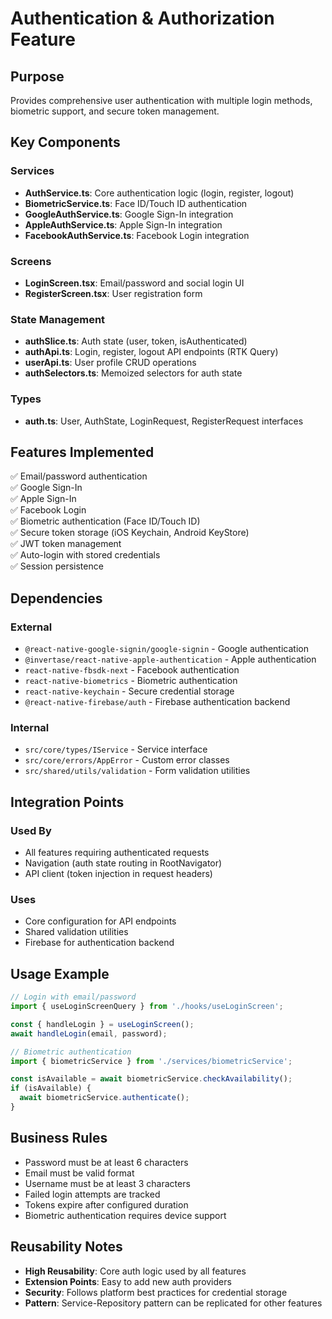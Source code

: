# Authentication & Authorization Feature

## Purpose
Provides comprehensive user authentication with multiple login methods, biometric support, and secure token management.

## Key Components

### Services
- **AuthService.ts**: Core authentication logic (login, register, logout)
- **BiometricService.ts**: Face ID/Touch ID authentication
- **GoogleAuthService.ts**: Google Sign-In integration
- **AppleAuthService.ts**: Apple Sign-In integration
- **FacebookAuthService.ts**: Facebook Login integration

### Screens
- **LoginScreen.tsx**: Email/password and social login UI
- **RegisterScreen.tsx**: User registration form

### State Management
- **authSlice.ts**: Auth state (user, token, isAuthenticated)
- **authApi.ts**: Login, register, logout API endpoints (RTK Query)
- **userApi.ts**: User profile CRUD operations
- **authSelectors.ts**: Memoized selectors for auth state

### Types
- **auth.ts**: User, AuthState, LoginRequest, RegisterRequest interfaces

## Features Implemented

✅ Email/password authentication  
✅ Google Sign-In  
✅ Apple Sign-In  
✅ Facebook Login  
✅ Biometric authentication (Face ID/Touch ID)  
✅ Secure token storage (iOS Keychain, Android KeyStore)  
✅ JWT token management  
✅ Auto-login with stored credentials  
✅ Session persistence

## Dependencies

### External
- `@react-native-google-signin/google-signin` - Google authentication
- `@invertase/react-native-apple-authentication` - Apple authentication
- `react-native-fbsdk-next` - Facebook authentication
- `react-native-biometrics` - Biometric authentication
- `react-native-keychain` - Secure credential storage
- `@react-native-firebase/auth` - Firebase authentication backend

### Internal
- `src/core/types/IService` - Service interface
- `src/core/errors/AppError` - Custom error classes
- `src/shared/utils/validation` - Form validation utilities

## Integration Points

### Used By
- All features requiring authenticated requests
- Navigation (auth state routing in RootNavigator)
- API client (token injection in request headers)

### Uses
- Core configuration for API endpoints
- Shared validation utilities
- Firebase for authentication backend

## Usage Example

```typescript
// Login with email/password
import { useLoginScreenQuery } from './hooks/useLoginScreen';

const { handleLogin } = useLoginScreen();
await handleLogin(email, password);

// Biometric authentication
import { biometricService } from './services/biometricService';

const isAvailable = await biometricService.checkAvailability();
if (isAvailable) {
  await biometricService.authenticate();
}
```

## Business Rules

- Password must be at least 6 characters
- Email must be valid format
- Username must be at least 3 characters
- Failed login attempts are tracked
- Tokens expire after configured duration
- Biometric authentication requires device support

## Reusability Notes

- **High Reusability**: Core auth logic used by all features
- **Extension Points**: Easy to add new auth providers
- **Security**: Follows platform best practices for credential storage
- **Pattern**: Service-Repository pattern can be replicated for other features
